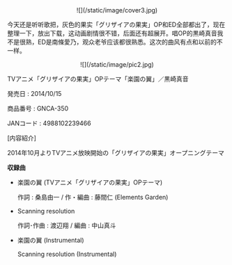 <center>![](/static/image/cover3.jpg)</center>

今天还是听听歌把，灰色的果实「グリザイアの果実」OP和ED全部都出了，现在整理一下，放出下载，这动画剧情很不错，后面还有超展开。唱OP的黒崎真音我不是很熟，ED是南條愛乃，观众老爷应该都很熟悉。这次的曲风有点和以前的不一样。

<center>![](/static/image/pic2.jpg)</center>

TVアニメ「グリザイアの果実」OPテーマ「楽園の翼」／黒崎真音

発売日 : 2014/10/15

商品番号 : GNCA-350

JANコード : 4988102239466

[内容紹介]

2014年10月よりTVアニメ放映開始の「グリザイアの果実」オープニングテーマ

**収録曲**

* 楽園の翼 (TVアニメ「グリザイアの果実」OPテーマ)
    
    作詞 : 桑島由一 / 作・編曲 : 藤間仁 (Elements Garden)

* Scanning resolution
    
    作詞･作曲 : 渡辺翔 / 編曲 : 中山真斗

* 楽園の翼 (Instrumental)
    
    Scanning resolution (Instrumental)
